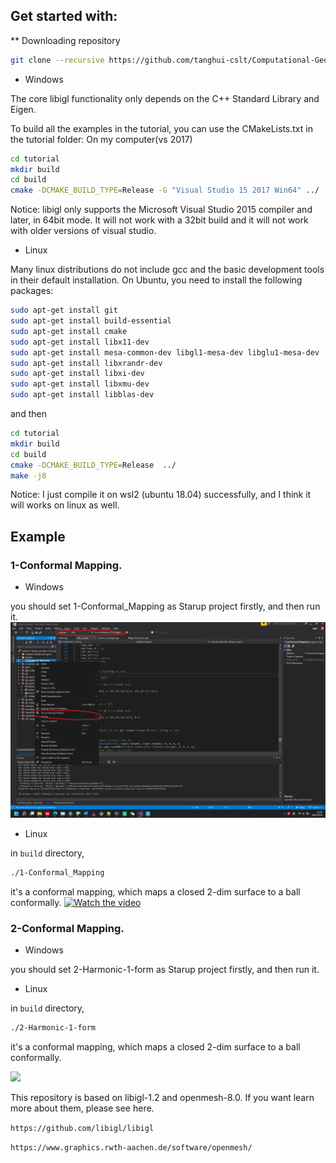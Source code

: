 
## Get started with:

** Downloading repository
```bash
git clone --recursive https://github.com/tanghui-cslt/Computational-Geometry.git
```

* Windows

The core libigl functionality only depends on the C++ Standard Library and
Eigen.

To build all the examples in the tutorial, you can use the CMakeLists.txt in
the tutorial folder:
On my computer(vs 2017)

```bash
cd tutorial
mkdir build
cd build
cmake -DCMAKE_BUILD_TYPE=Release -G "Visual Studio 15 2017 Win64" ../
```


Notice: libigl only supports the Microsoft Visual Studio 2015 compiler and later, in 64bit mode. It will not work with a 32bit build and it will not work with older versions of visual studio.


* Linux

Many linux distributions do not include gcc and the basic development tools in their default installation. On Ubuntu, you need to install the following packages:

```bash
sudo apt-get install git
sudo apt-get install build-essential
sudo apt-get install cmake
sudo apt-get install libx11-dev
sudo apt-get install mesa-common-dev libgl1-mesa-dev libglu1-mesa-dev
sudo apt-get install libxrandr-dev
sudo apt-get install libxi-dev
sudo apt-get install libxmu-dev
sudo apt-get install libblas-dev
```

and then 

```bash
cd tutorial
mkdir build
cd build
cmake -DCMAKE_BUILD_TYPE=Release  ../
make -j8
```

Notice: I just compile it on wsl2 (ubuntu 18.04) successfully, and I think it will works on linux as well.

## Example

### 1-Conformal Mapping.

* Windows

you should set 1-Conformal_Mapping as Starup project firstly, and then run it.
![](./setting-1.png)

* Linux 

in `build` directory, 

```bash
./1-Conformal_Mapping
```

it's a conformal mapping, which maps a closed 2-dim surface to a ball conformally. 
[![Watch the video](https://img.youtube.com/vi/<EH7h7xJbSqo>/maxresdefault.jpg)](https://www.youtube.com/watch?v=EH7h7xJbSqo)

### 2-Conformal Mapping.

* Windows

you should set 2-Harmonic-1-form as Starup project firstly, and then run it.


* Linux 

in `build` directory, 

```bash
./2-Harmonic-1-form
```

it's a conformal mapping, which maps a closed 2-dim surface to a ball conformally. 

![](https://www.youtube.com/watch?v=DXdiTTghm_0)

This repository is based on libigl-1.2 and openmesh-8.0. If you want learn more about them, please see here.

`https://github.com/libigl/libigl`

`https://www.graphics.rwth-aachen.de/software/openmesh/` 
 